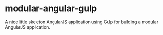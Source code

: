 # modular-angular-gulp
A nice little skeleton AngularJS application using Gulp for building a modular AngularJS application.
